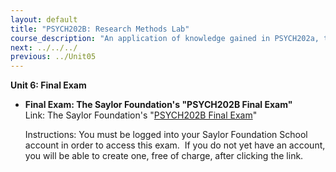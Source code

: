 ```yaml
---
layout: default
title: "PSYCH202B: Research Methods Lab"
course_description: "An application of knowledge gained in PSYCH202a, through creation, editing, evaluation, and review of experiments."
next: ../../../
previous: ../Unit05
---
```

**Unit 6: Final Exam** <span id="6"></span> 
-   **Final Exam: The Saylor Foundation's "PSYCH202B Final Exam"**
    Link: The Saylor Foundation's "[PSYCH202B Final
    Exam](http://school.saylor.org/mod/quiz/view.php?id=129)"  
      
     Instructions: You must be logged into your Saylor Foundation School
    account in order to access this exam.  If you do not yet have an
    account, you will be able to create one, free of charge, after
    clicking the link.


